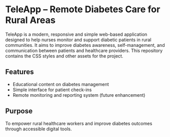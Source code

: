 # TeleApp – Remote Diabetes Care for Rural Areas

TeleApp is a modern, responsive and simple web-based application designed to help nurses monitor and support diabetic patients in rural communities. It aims to improve diabetes awareness, self-management, and communication between patients and healthcare providers. 
This repository contains the CSS styles and other assets for the project.

## Features
- Educational content on diabetes management
- Simple interface for patient check-ins
- Remote monitoring and reporting system (future enhancement)


## Purpose
To empower rural healthcare workers and improve diabetes outcomes through accessible digital tools.

